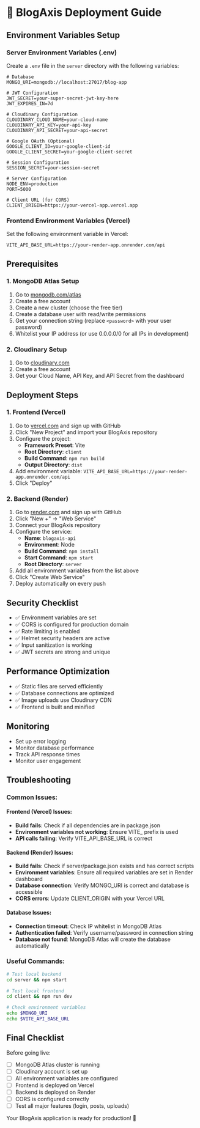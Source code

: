 # 🚀 BlogAxis Deployment Guide

## Environment Variables Setup

### Server Environment Variables (.env)
Create a `.env` file in the `server` directory with the following variables:

```env
# Database
MONGO_URI=mongodb://localhost:27017/blog-app

# JWT Configuration
JWT_SECRET=your-super-secret-jwt-key-here
JWT_EXPIRES_IN=7d

# Cloudinary Configuration
CLOUDINARY_CLOUD_NAME=your-cloud-name
CLOUDINARY_API_KEY=your-api-key
CLOUDINARY_API_SECRET=your-api-secret

# Google OAuth (Optional)
GOOGLE_CLIENT_ID=your-google-client-id
GOOGLE_CLIENT_SECRET=your-google-client-secret

# Session Configuration
SESSION_SECRET=your-session-secret

# Server Configuration
NODE_ENV=production
PORT=5000

# Client URL (for CORS)
CLIENT_ORIGIN=https://your-vercel-app.vercel.app
```

### Frontend Environment Variables (Vercel)
Set the following environment variable in Vercel:

```
VITE_API_BASE_URL=https://your-render-app.onrender.com/api
```

## Prerequisites

### 1. MongoDB Atlas Setup
1. Go to [mongodb.com/atlas](https://mongodb.com/atlas)
2. Create a free account
3. Create a new cluster (choose the free tier)
4. Create a database user with read/write permissions
5. Get your connection string (replace `<password>` with your user password)
6. Whitelist your IP address (or use 0.0.0.0/0 for all IPs in development)

### 2. Cloudinary Setup
1. Go to [cloudinary.com](https://cloudinary.com)
2. Create a free account
3. Get your Cloud Name, API Key, and API Secret from the dashboard

## Deployment Steps

### 1. Frontend (Vercel)
1. Go to [vercel.com](https://vercel.com) and sign up with GitHub
2. Click "New Project" and import your BlogAxis repository
3. Configure the project:
   - **Framework Preset**: Vite
   - **Root Directory**: `client`
   - **Build Command**: `npm run build`
   - **Output Directory**: `dist`
4. Add environment variable: `VITE_API_BASE_URL=https://your-render-app.onrender.com/api`
5. Click "Deploy"

### 2. Backend (Render)
1. Go to [render.com](https://render.com) and sign up with GitHub
2. Click "New +" → "Web Service"
3. Connect your BlogAxis repository
4. Configure the service:
   - **Name**: `blogaxis-api`
   - **Environment**: Node
   - **Build Command**: `npm install`
   - **Start Command**: `npm start`
   - **Root Directory**: `server`
5. Add all environment variables from the list above
6. Click "Create Web Service"
7. Deploy automatically on every push

## Security Checklist
- ✅ Environment variables are set
- ✅ CORS is configured for production domain
- ✅ Rate limiting is enabled
- ✅ Helmet security headers are active
- ✅ Input sanitization is working
- ✅ JWT secrets are strong and unique

## Performance Optimization
- ✅ Static files are served efficiently
- ✅ Database connections are optimized
- ✅ Image uploads use Cloudinary CDN
- ✅ Frontend is built and minified

## Monitoring
- Set up error logging
- Monitor database performance
- Track API response times
- Monitor user engagement

## Troubleshooting

### Common Issues:

#### Frontend (Vercel) Issues:
- **Build fails**: Check if all dependencies are in package.json
- **Environment variables not working**: Ensure VITE_ prefix is used
- **API calls failing**: Verify VITE_API_BASE_URL is correct

#### Backend (Render) Issues:
- **Build fails**: Check if server/package.json exists and has correct scripts
- **Environment variables**: Ensure all required variables are set in Render dashboard
- **Database connection**: Verify MONGO_URI is correct and database is accessible
- **CORS errors**: Update CLIENT_ORIGIN with your Vercel URL

#### Database Issues:
- **Connection timeout**: Check IP whitelist in MongoDB Atlas
- **Authentication failed**: Verify username/password in connection string
- **Database not found**: MongoDB Atlas will create the database automatically

### Useful Commands:
```bash
# Test local backend
cd server && npm start

# Test local frontend
cd client && npm run dev

# Check environment variables
echo $MONGO_URI
echo $VITE_API_BASE_URL
```

## Final Checklist

Before going live:
- [ ] MongoDB Atlas cluster is running
- [ ] Cloudinary account is set up
- [ ] All environment variables are configured
- [ ] Frontend is deployed on Vercel
- [ ] Backend is deployed on Render
- [ ] CORS is configured correctly
- [ ] Test all major features (login, posts, uploads)

Your BlogAxis application is ready for production! 🎉
